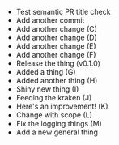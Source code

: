 - Test semantic PR title check
- Add another commit
- Add another change (C)
- Add another change (D)
- Add another change (E)
- Add another change (F)
- Release the thing (v0.1.0)
- Added a thing (G)
- Added another thing (H)
- Shiny new thing (I)
- Feeding the kraken (J)
- Here's an improvement! (K)
- Change with scope (L)
- Fix the logging things (M)
- Add a new general thing
